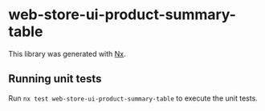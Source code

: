 # web-store-ui-product-summary-table

This library was generated with [Nx](https://nx.dev).

## Running unit tests

Run `nx test web-store-ui-product-summary-table` to execute the unit tests.
